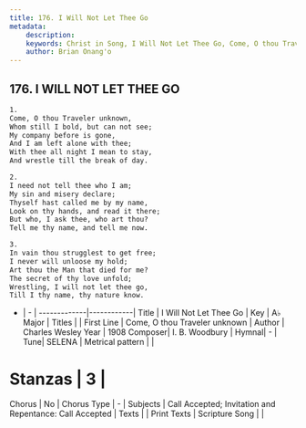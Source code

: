 ```yaml
---
title: 176. I Will Not Let Thee Go
metadata:
    description: 
    keywords: Christ in Song, I Will Not Let Thee Go, Come, O thou Traveler unknown, 
    author: Brian Onang'o
---
```



## 176. I WILL NOT LET THEE GO

```txt
1.
Come, O thou Traveler unknown,
Whom still I bold, but can not see;
My company before is gone,
And I am left alone with thee;
With thee all night I mean to stay,
And wrestle till the break of day.

2.
I need not tell thee who I am;
My sin and misery declare;
Thyself hast called me by my name,
Look on thy hands, and read it there;
But who, I ask thee, who art thou?
Tell me thy name, and tell me now.

3.
In vain thou strugglest to get free;
I never will unloose my hold;
Art thou the Man that died for me?
The secret of thy love unfold;
Wrestling, I will not let thee go,
Till I thy name, thy nature know.
```

- |   -  |
-------------|------------|
Title | I Will Not Let Thee Go |
Key | A♭ Major |
Titles |  |
First Line | Come, O thou Traveler unknown |
Author | Charles Wesley
Year | 1908
Composer| I. B. Woodbury |
Hymnal|  - |
Tune| SELENA |
Metrical pattern | |
# Stanzas | 3 |
Chorus | No |
Chorus Type | - |
Subjects | Call Accepted; Invitation and Repentance: Call Accepted |
Texts |  |
Print Texts | 
Scripture Song |  |
  

